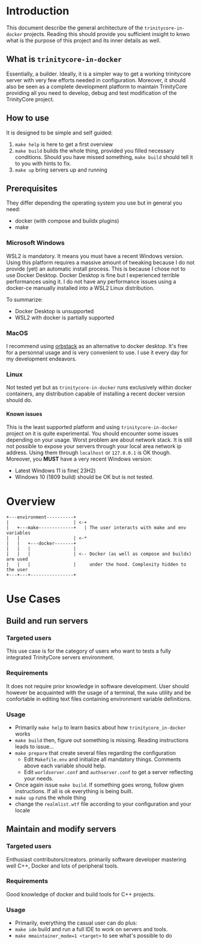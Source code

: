 # Introduction

This document describe the general architecture of the `trinitycore-in-docker`
projects. Reading this should provide you sufficient insight to knwo what is
the purpose of this project and its inner details as well.

## What is `trinitycore-in-docker`

Essentially, a builder. Ideally, it is a simpler way to get a working
trinitycore server with very few efforts needed in configuration. Moreover, it
should also be seen as a complete development platform to maintain TrinityCore
providing all you need to develop, debug and test modification of the
TrinityCore project.

## How to use

It is designed to be simple and self guided:

1. `make help` is here to get a first overview
2. `make build` builds the whole thing, provided you filled necessary
   conditions. Should you have missed something, `make build` should tell it to
   you with hints to fix.
3. `make up` bring servers up and running

## Prerequisites

They differ depending the operating system you use but in general you need:

- docker (with compose and buildx plugins)
- make

### Microsoft Windows

WSL2 is mandatory. It means you must have a recent Windows version. Using this
platform requires a massive amount of tweaking because I do not provide (yet)
an automatic install process. This is because I chose not to use Docker
Desktop. Docker Desktop is fine but I experienced terrible performances using
it. I do not have any performance issues using a docker-ce manually installed
into a WSL2 Linux distribution.

To summarize:

- Docker Desktop is unsupported
- WSL2 with docker is partially supported

### MacOS

I recommend using [orbstack](https://orbstack.dev/) as an alternative to docker
desktop. It's free for a personnal usage and is very convenient to use. I use
it every day for my development endeavors.

### Linux

Not tested yet but as `trinitycore-in-docker` runs exclusively within docker
containers, any distribution capable of installing a recent docker version
should do.

#### Known issues

This is the least supported platform and using `trinitycore-in-docker` project
on it is quite experimental. You should encounter some issues depending on your
usage. Worst problem are about network stack. It is still not possible to
expose your servers through your local area network ip address. Using them
through `localhost` or `127.0.0.1` is OK though. Moreover, you **MUST** have a
very recent Windows version:

- Latest Windows 11 is fine( 23H2)
- Windows 10 (1809 build) should be OK but is not tested.

# Overview

```
+---environment----------+
|                        | <-+
|   +---make-------------+   | The user interacts with make and env variables
|   |                    | <-*
|   |   +---docker-------+
|   |   |                |
|   |   |                | <-- Docker (as well as compose and buildx) are used
|   |   |                |     under the hood. Complexity hidden to the user
+---+---+----------------+
```

# Use Cases

## Build and run servers

### Targeted users

This use case is for the category of users who want to tests a fully integrated
TrinityCore servers environment.

### Requirements

It does not require prior knowledge in software development. User should
however be acquainted with the usage of a terminal, the `make` utility and be
confortable in editing text files containing environment variable definitions.

### Usage

- Primarily `make help` to learn basics about how `trinitycore_in-docker` works
- `make build` then, figure out something is missing. Reading instructions
  leads to issue...
- `make prepare` that create several files regarding the configuration
    - Edit `Makefile.env` and initialize all mandatory things. Comments above
      each variable should help.
    - Edit `worldserver.conf` and `authserver.conf` to get a server reflecting
      your needs.
- Once again issue `make build`. If something goes wrong, follow given
  instructions. If all is ok everything is being built.
- `make up` runs the whole thing
- change the `realmlist.wtf` file according to your configuration and your
  locale

## Maintain and modify servers

### Targeted users

Enthusiast contributors/creators. primarily software developer mastering well
C++, Docker and lots of peripheral tools.

### Requirements

Good knowledge of docker and build tools for C++ projects.

### Usage

- Primarily, everything the casual user can do plus:
- `make ide` build and run a full IDE to work on servers and tools.
- `make mmaintainer_mode=1 <target>` to see what's possible to do
